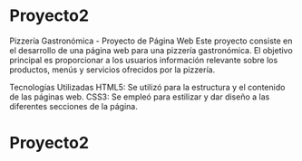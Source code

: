 ﻿# Proyecto2
 Pizzería Gastronómica - Proyecto de Página Web
Este proyecto consiste en el desarrollo de una página web para una pizzería gastronómica. El objetivo principal es proporcionar a los usuarios información relevante sobre los productos, menús y servicios ofrecidos por la pizzería.

Tecnologías Utilizadas
HTML5: Se utilizó para la estructura y el contenido de las páginas web.
CSS3: Se empleó para estilizar y dar diseño a las diferentes secciones de la página.
# Proyecto2
